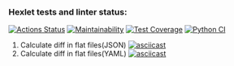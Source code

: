 ### Hexlet tests and linter status:
[![Actions Status](https://github.com/irakuruss/python-project-50/workflows/hexlet-check/badge.svg)](https://github.com/irakuruss/python-project-50/actions)
[![Maintainability](https://api.codeclimate.com/v1/badges/3f10fbe2a4cc417ffd52/maintainability)](https://codeclimate.com/github/irakuruss/python-project-50/maintainability)
[![Test Coverage](https://api.codeclimate.com/v1/badges/3f10fbe2a4cc417ffd52/test_coverage)](https://codeclimate.com/github/irakuruss/python-project-50/test_coverage)
[![Python CI](https://github.com/irakuruss/python-project-50/actions/workflows/main.yml/badge.svg)](https://github.com/irakuruss/python-project-50/actions/workflows/main.yml)
1. Calculate diff in flat files(JSON)
[![asciicast](https://asciinema.org/a/tNWxhfCoAZ5HgWi6pNJQCHQ29.svg)](https://asciinema.org/a/tNWxhfCoAZ5HgWi6pNJQCHQ29)
2. Calculate diff in flat files(YAML)
[![asciicast](https://asciinema.org/a/qDOp2Y2ECv107YZkTwulwLhjR.svg)](https://asciinema.org/a/qDOp2Y2ECv107YZkTwulwLhjR)
